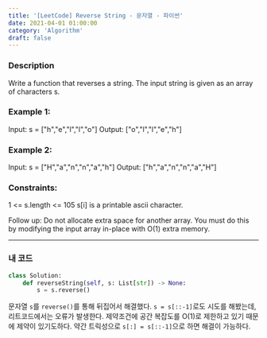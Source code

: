 ```yaml
---
title: '[LeetCode] Reverse String - 문자열 - 파이썬'
date: 2021-04-01 01:00:00
category: 'Algorithm'
draft: false
---
```


### Description

Write a function that reverses a string. The input string is given as an array of characters s.

### Example 1:

Input: s = ["h","e","l","l","o"]
Output: ["o","l","l","e","h"]

### Example 2:

Input: s = ["H","a","n","n","a","h"]
Output: ["h","a","n","n","a","H"]

### Constraints:

1 <= s.length <= 105
s[i] is a printable ascii character.

Follow up: Do not allocate extra space for another array. You must do this by modifying the input array in-place with O(1) extra memory.

---

### 내 코드

```python
class Solution:
    def reverseString(self, s: List[str]) -> None:
        s = s.reverse()
```

문자열 `s`를 `reverse()`를 통해 뒤집어서 해결했다. `s = s[::-1]`로도 시도를 해봤는데, 리트코드에서는 오류가 발생한다. 제약조건에 공간 복잡도를 O(1)로 제한하고 있기 때문에 제약이 있기도하다. 약간 트릭성으로 `s[:] = s[::-1]`으로 하면 해결이 가능하다.
